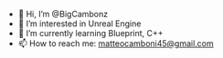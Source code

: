 - 👋 Hi, I’m @BigCambonz
- 👀 I’m interested in Unreal Engine
- 🌱 I’m currently learning Blueprint, C++
- 📫 How to reach me: matteocamboni45@gmail.com
